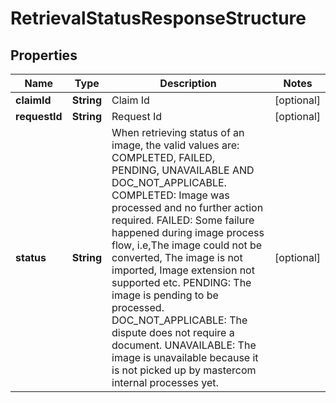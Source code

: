 

# RetrievalStatusResponseStructure

## Properties

Name | Type | Description | Notes
------------ | ------------- | ------------- | -------------
**claimId** | **String** | Claim Id |  [optional]
**requestId** | **String** | Request Id |  [optional]
**status** | **String** | When retrieving status of an image, the valid values are: COMPLETED, FAILED, PENDING, UNAVAILABLE AND DOC_NOT_APPLICABLE. COMPLETED: Image was processed and no further action required. FAILED: Some failure happened during image process flow, i.e,The image could not be converted, The image is not imported, Image extension not supported etc. PENDING: The image is pending to be processed. DOC_NOT_APPLICABLE: The dispute does not require a document. UNAVAILABLE: The image is unavailable because it is not picked up by mastercom internal processes yet. |  [optional]



